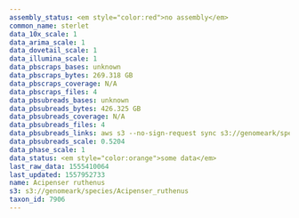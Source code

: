 ```yaml
---
assembly_status: <em style="color:red">no assembly</em>
common_name: sterlet
data_10x_scale: 1
data_arima_scale: 1
data_dovetail_scale: 1
data_illumina_scale: 1
data_pbscraps_bases: unknown
data_pbscraps_bytes: 269.318 GB
data_pbscraps_coverage: N/A
data_pbscraps_files: 4
data_pbsubreads_bases: unknown
data_pbsubreads_bytes: 426.325 GB
data_pbsubreads_coverage: N/A
data_pbsubreads_files: 4
data_pbsubreads_links: aws s3 --no-sign-request sync s3://genomeark/species/Acipenser_ruthenus/fAciRut3/genomic_data/pacbio/ . --exclude "*scraps.bam*"<br>
data_pbsubreads_scale: 0.5204
data_phase_scale: 1
data_status: <em style="color:orange">some data</em>
last_raw_data: 1555410064
last_updated: 1557952733
name: Acipenser ruthenus
s3: s3://genomeark/species/Acipenser_ruthenus
taxon_id: 7906
---
```

